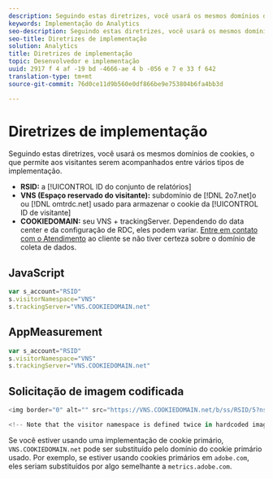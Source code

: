 ```yaml
---
description: Seguindo estas diretrizes, você usará os mesmos domínios de cookies, o que permite aos visitantes serem acompanhados entre vários tipos de implementação.
keywords: Implementação do Analytics
seo-description: Seguindo estas diretrizes, você usará os mesmos domínios de cookies, o que permite aos visitantes serem acompanhados entre vários tipos de implementação.
seo-title: Diretrizes de implementação
solution: Analytics
title: Diretrizes de implementação
topic: Desenvolvedor e implementação
uuid: 2917 f 4 af -19 bd -4666-ae 4 b -056 e 7 e 33 f 642
translation-type: tm+mt
source-git-commit: 76d0ce11d9b560e0df866be9e753804b6fa4bb3d

---
```



# Diretrizes de implementação

Seguindo estas diretrizes, você usará os mesmos domínios de cookies, o que permite aos visitantes serem acompanhados entre vários tipos de implementação.

* **RSID:** a [!UICONTROL ID do conjunto de relatórios]
* **VNS (Espaço reservado do visitante):** subdomínio de [!DNL 2o7.net]o ou [!DNL omtrdc.net] usado para armazenar o cookie da [!UICONTROL ID de visitante]
* **COOKIEDOMAIN:** seu VNS + trackingServer. Dependendo do data center e da configuração de RDC, eles podem variar. [Entre em contato com o Atendimento](https://helpx.adobe.com/contact/enterprise-support.ec.html#analytics) ao cliente se não tiver certeza sobre o domínio de coleta de dados.

## JavaScript

```javascript
var s_account="RSID" 
s.visitorNamespace="VNS" 
s.trackingServer="VNS.COOKIEDOMAIN.net" 
```

## AppMeasurement

```javascript
var s_account="RSID" 
s.visitorNamespace="VNS" 
s.trackingServer="VNS.COOKIEDOMAIN.net" 
```

## Solicitação de imagem codificada

```javascript
<img border="0" alt="" src="https://VNS.COOKIEDOMAIN.net/b/ss/RSID/5?ns=VNS" width="1" height="1" /> 

<!-- Note that the visitor namespace is defined twice in hardcoded image requests; once in the http subdomain, and another using the ns= query string parameter! -->
```

Se você estiver usando uma implementação de cookie primário, `VNS.COOKIEDOMAIN.net` pode ser substituído pelo domínio do cookie primário usado. Por exemplo, se estiver usando cookies primários em `adobe.com`, eles seriam substituídos por algo semelhante a `metrics.adobe.com`.
